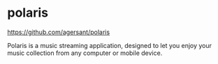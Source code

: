 # polaris

https://github.com/agersant/polaris

Polaris is a music streaming application, designed to let you enjoy your music collection from any computer or mobile device. 
